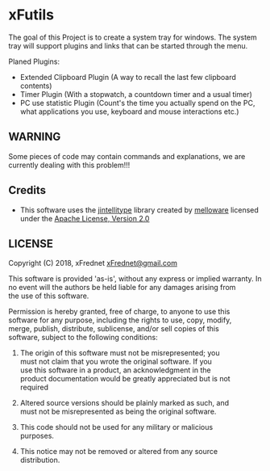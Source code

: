 # xFutils
The goal of this Project is to create a system tray for windows. The system tray will support plugins and links that can be started through the menu.

Planed Plugins:
- Extended Clipboard Plugin (A way to recall the last few clipboard contents)
- Timer Plugin (With a stopwatch, a countdown timer and a usual timer)
- PC use statistic Plugin (Count's the time you actually spend on the PC, what applications you use, keyboard and mouse interactions etc.)

## WARNING
Some pieces of code may contain commands and explanations, we are currently dealing with this problem!!!

## Credits
- This software uses the [jintellitype](https://github.com/melloware/jintellitype) library created by [melloware](https://github.com/melloware) licensed under the [Apache License, Version 2.0](dependencies/jintellitype-1.3.9/license.txt)

## LICENSE
 Copyright (C) 2018, xFrednet <xFrednet@gmail.com>                           

 This software is provided 'as-is', without any express or implied warranty. 
 In no event will the authors be held liable for any damages arising from    
 the use of this software.                                                   

 Permission is hereby granted, free of charge, to anyone to use this         
 software for any purpose, including the rights to use, copy, modify,        
 merge, publish, distribute, sublicense, and/or sell copies of this          
 software, subject to the following conditions:                              

   1.  The origin of this software must not be misrepresented; you           
       must not claim that you wrote the original software. If you           
       use this software in a product, an acknowledgment in the              
       product documentation would be greatly appreciated but is not         
       required                                                              

   2.  Altered source versions should be plainly marked as such, and         
       must not be misrepresented as being the original software.            

   3.  This code should not be used for any military or malicious            
       purposes.                                                             

   4.  This notice may not be removed or altered from any source             
       distribution.                                                         
